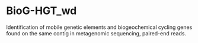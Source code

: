 # BioG-HGT_wd
Identification of mobile genetic elements and biogeochemical cycling genes found on the same contig in metagenomic sequencing, paired-end reads. 
